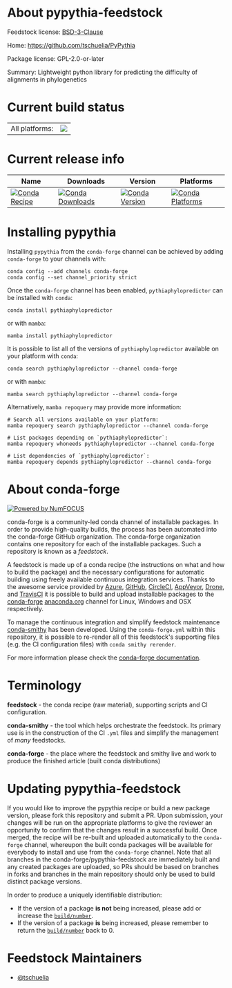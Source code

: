 About pypythia-feedstock
========================

Feedstock license: [BSD-3-Clause](https://github.com/conda-forge/pypythia-feedstock/blob/main/LICENSE.txt)

Home: https://github.com/tschuelia/PyPythia

Package license: GPL-2.0-or-later

Summary: Lightweight python library for predicting the difficulty of alignments in phylogenetics

Current build status
====================


<table><tr><td>All platforms:</td>
    <td>
      <a href="https://dev.azure.com/conda-forge/feedstock-builds/_build/latest?definitionId=19490&branchName=main">
        <img src="https://dev.azure.com/conda-forge/feedstock-builds/_apis/build/status/pypythia-feedstock?branchName=main">
      </a>
    </td>
  </tr>
</table>

Current release info
====================

| Name | Downloads | Version | Platforms |
| --- | --- | --- | --- |
| [![Conda Recipe](https://img.shields.io/badge/recipe-pythiaphylopredictor-green.svg)](https://anaconda.org/conda-forge/pythiaphylopredictor) | [![Conda Downloads](https://img.shields.io/conda/dn/conda-forge/pythiaphylopredictor.svg)](https://anaconda.org/conda-forge/pythiaphylopredictor) | [![Conda Version](https://img.shields.io/conda/vn/conda-forge/pythiaphylopredictor.svg)](https://anaconda.org/conda-forge/pythiaphylopredictor) | [![Conda Platforms](https://img.shields.io/conda/pn/conda-forge/pythiaphylopredictor.svg)](https://anaconda.org/conda-forge/pythiaphylopredictor) |

Installing pypythia
===================

Installing `pypythia` from the `conda-forge` channel can be achieved by adding `conda-forge` to your channels with:

```
conda config --add channels conda-forge
conda config --set channel_priority strict
```

Once the `conda-forge` channel has been enabled, `pythiaphylopredictor` can be installed with `conda`:

```
conda install pythiaphylopredictor
```

or with `mamba`:

```
mamba install pythiaphylopredictor
```

It is possible to list all of the versions of `pythiaphylopredictor` available on your platform with `conda`:

```
conda search pythiaphylopredictor --channel conda-forge
```

or with `mamba`:

```
mamba search pythiaphylopredictor --channel conda-forge
```

Alternatively, `mamba repoquery` may provide more information:

```
# Search all versions available on your platform:
mamba repoquery search pythiaphylopredictor --channel conda-forge

# List packages depending on `pythiaphylopredictor`:
mamba repoquery whoneeds pythiaphylopredictor --channel conda-forge

# List dependencies of `pythiaphylopredictor`:
mamba repoquery depends pythiaphylopredictor --channel conda-forge
```


About conda-forge
=================

[![Powered by
NumFOCUS](https://img.shields.io/badge/powered%20by-NumFOCUS-orange.svg?style=flat&colorA=E1523D&colorB=007D8A)](https://numfocus.org)

conda-forge is a community-led conda channel of installable packages.
In order to provide high-quality builds, the process has been automated into the
conda-forge GitHub organization. The conda-forge organization contains one repository
for each of the installable packages. Such a repository is known as a *feedstock*.

A feedstock is made up of a conda recipe (the instructions on what and how to build
the package) and the necessary configurations for automatic building using freely
available continuous integration services. Thanks to the awesome service provided by
[Azure](https://azure.microsoft.com/en-us/services/devops/), [GitHub](https://github.com/),
[CircleCI](https://circleci.com/), [AppVeyor](https://www.appveyor.com/),
[Drone](https://cloud.drone.io/welcome), and [TravisCI](https://travis-ci.com/)
it is possible to build and upload installable packages to the
[conda-forge](https://anaconda.org/conda-forge) [anaconda.org](https://anaconda.org/)
channel for Linux, Windows and OSX respectively.

To manage the continuous integration and simplify feedstock maintenance
[conda-smithy](https://github.com/conda-forge/conda-smithy) has been developed.
Using the ``conda-forge.yml`` within this repository, it is possible to re-render all of
this feedstock's supporting files (e.g. the CI configuration files) with ``conda smithy rerender``.

For more information please check the [conda-forge documentation](https://conda-forge.org/docs/).

Terminology
===========

**feedstock** - the conda recipe (raw material), supporting scripts and CI configuration.

**conda-smithy** - the tool which helps orchestrate the feedstock.
                   Its primary use is in the construction of the CI ``.yml`` files
                   and simplify the management of *many* feedstocks.

**conda-forge** - the place where the feedstock and smithy live and work to
                  produce the finished article (built conda distributions)


Updating pypythia-feedstock
===========================

If you would like to improve the pypythia recipe or build a new
package version, please fork this repository and submit a PR. Upon submission,
your changes will be run on the appropriate platforms to give the reviewer an
opportunity to confirm that the changes result in a successful build. Once
merged, the recipe will be re-built and uploaded automatically to the
`conda-forge` channel, whereupon the built conda packages will be available for
everybody to install and use from the `conda-forge` channel.
Note that all branches in the conda-forge/pypythia-feedstock are
immediately built and any created packages are uploaded, so PRs should be based
on branches in forks and branches in the main repository should only be used to
build distinct package versions.

In order to produce a uniquely identifiable distribution:
 * If the version of a package **is not** being increased, please add or increase
   the [``build/number``](https://docs.conda.io/projects/conda-build/en/latest/resources/define-metadata.html#build-number-and-string).
 * If the version of a package **is** being increased, please remember to return
   the [``build/number``](https://docs.conda.io/projects/conda-build/en/latest/resources/define-metadata.html#build-number-and-string)
   back to 0.

Feedstock Maintainers
=====================

* [@tschuelia](https://github.com/tschuelia/)

